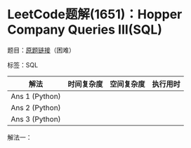 # LeetCode题解(1651)：Hopper Company Queries III(SQL)

题目：[原题链接](https://leetcode-cn.com/problems/hopper-company-queries-iii/)（困难）

标签：SQL

| 解法           | 时间复杂度 | 空间复杂度 | 执行用时 |
| -------------- | ---------- | ---------- | -------- |
| Ans 1 (Python) |            |            |          |
| Ans 2 (Python) |            |            |          |
| Ans 3 (Python) |            |            |          |

解法一：


